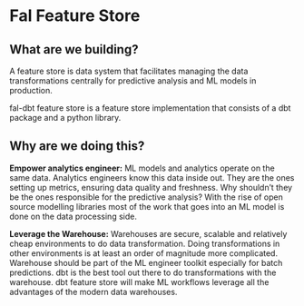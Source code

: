 # Fal Feature Store

## What are we building?

A feature store is data system that facilitates managing the data transformations centrally for predictive analysis and ML models in production.

fal-dbt feature store is a feature store implementation that consists of a dbt package and a python library.

## Why are we doing this?

**Empower analytics engineer:** ML models and analytics operate on the same data. Analytics engineers know this data inside out. They are the ones setting up metrics, ensuring data quality and freshness. Why shouldn’t they be the ones responsible for the predictive analysis? With the rise of open source modelling libraries most of the work that goes into an ML model is done on the data processing side.

**Leverage the Warehouse:** Warehouses are secure, scalable and relatively cheap environments to do data transformation. Doing transformations in other environments is at least an order of magnitude more complicated. Warehouse should be part of the ML engineer toolkit especially for batch predictions. dbt is the best tool out there to do transformations with the warehouse. dbt feature store will make ML workflows leverage all the advantages of the modern data warehouses.
